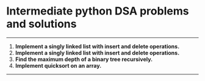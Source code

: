 # Intermediate python DSA problems and solutions
---

1. **Implement a singly linked list with insert and delete operations.**
2. **Implement a singly linked list with insert and delete operations.**
3. **Find the maximum depth of a binary tree recursively.**
4. **Implement quicksort on an array.**


---




